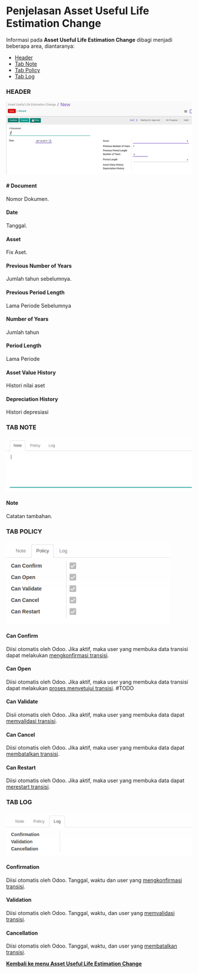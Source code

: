 # Penjelasan Asset Useful Life Estimation Change

Informasi pada **Asset Useful Life Estimation Change** dibagi menjadi beberapa area, diantaranya:
* [Header](#bagian-header)
* [Tab Note](#tab-note)
* [Tab Policy](#tab-policy)
* [Tab Log](#tab-log)

### <a name="bagian-header">HEADER</a>

![](../../img/asset-useful-life-estimation-change/header.png)

#### <a name="field-document"># Document</a>

Nomor Dokumen.

#### <a name="field-date">Date</a>

Tanggal.

#### <a name="field-asset">Asset</a>

Fix Aset.

#### <a name="field-previous-number-of-years">Previous Number of Years</a>

Jumlah tahun sebelumnya.

#### <a name="field-previous-periode-length">Previous Period Length</a>

Lama Periode Sebelumnya

#### <a name="field-number-of-years">Number of Years</a>

Jumlah tahun

#### <a name="field-periode-length">Period Length</a>

Lama Periode

#### <a name="field-asset-value-history">Asset Value History</a>

Histori nilai aset

#### <a name="field-depreciation-history">Depreciation History</a>

Histori depresiasi

### <a name="tab-note">TAB NOTE</a>

![](../../img/asset-useful-life-estimation-change/tab-note.png)

#### <a name="field-note">Note</a>

Catatan tambahan.

### <a name="tab-policy">TAB POLICY</a>

![](../../img/asset-useful-life-estimation-change/tab-policy.png)

#### <a name="field-change-can-confirm">Can Confirm</a>

Diisi otomatis oleh Odoo. Jika aktif, maka user yang membuka data transisi dapat melakukan [mengkonfirmasi transisi](./mengkonfirmasi.md).

#### <a name="field-change-can-open">Can Open</a>

Diisi otomatis oleh Odoo. Jika aktif, maka user yang membuka data transisi dapat melakukan [proses menyetujui transisi](./menyetujui.md).
#TODO

#### <a name="field-change-can-validate">Can Validate</a>

Disii otomatis oleh Odoo. Jika aktif, maka user yang membuka data dapat [memvalidasi transisi](./memvalidasi.md).

#### <a name="field-change-can-cancel">Can Cancel</a>

Diisi otomatis oleh Odoo. Jika aktif, maka user yang membuka data dapat [membatalkan transisi](./membatalkan.md).

#### <a name="field-change-can-restart">Can Restart</a>

Diisi otomatis oleh Odoo. Jika aktif, maka user yang membuka data dapat [merestart transisi](./merestart.md).

### <a name="tab-log">TAB LOG</a>

![](../../img/asset-useful-life-estimation-change/tab-log.png)

#### <a name="field-log-confirmation">Confirmation</a>

Diisi otomatis oleh Odoo. Tanggal, waktu dan user yang [mengkonfirmasi transisi](./mengkonfirmasi.md).

#### <a name="field-log-validation">Validation</a>

Diisi otomatis oleh Odoo. Tanggal, waktu, dan user yang [memvalidasi transisi](./memvalidasi.md).

#### <a name="field-log-cancellation">Cancellation</a>

Diisi otomatis oleh Odoo. Tanggal, waktu, dan user yang [membatalkan transisi](./membatalkan.md).


[**Kembali ke menu Asset Useful Life Estimation Change**](./../asset-useful-life-estimation-change.md)
